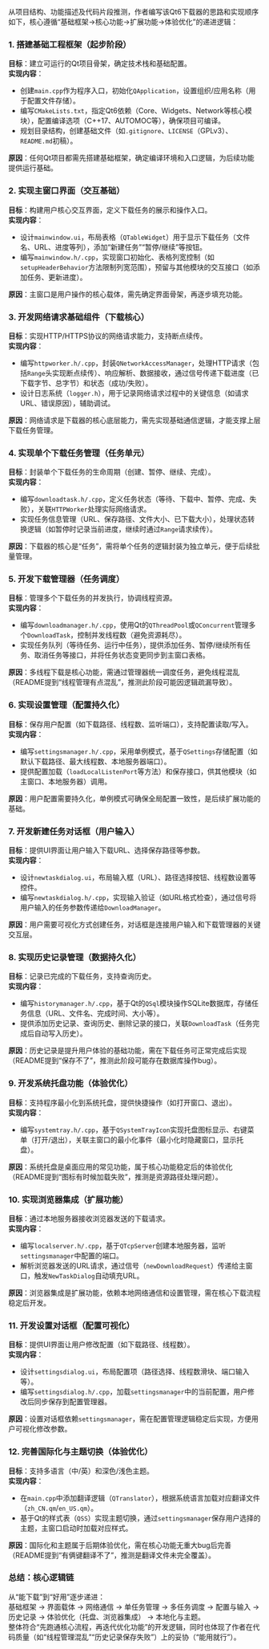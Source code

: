 从项目结构、功能描述及代码片段推测，作者编写该Qt6下载器的思路和实现顺序如下，核心遵循“基础框架→核心功能→扩展功能→体验优化”的递进逻辑：


### **1. 搭建基础工程框架（起步阶段）**
**目标**：建立可运行的Qt项目骨架，确定技术栈和基础配置。  
**实现内容**：  
- 创建`main.cpp`作为程序入口，初始化`QApplication`，设置组织/应用名称（用于配置文件存储）。  
- 编写`CMakeLists.txt`，指定Qt6依赖（Core、Widgets、Network等核心模块），配置编译选项（C++17、AUTOMOC等），确保项目可编译。  
- 规划目录结构，创建基础文件（如`.gitignore`、`LICENSE`（GPLv3）、`README.md`初稿）。  

**原因**：任何Qt项目都需先搭建基础框架，确定编译环境和入口逻辑，为后续功能提供运行基础。


### **2. 实现主窗口界面（交互基础）**
**目标**：构建用户核心交互界面，定义下载任务的展示和操作入口。  
**实现内容**：  
- 设计`mainwindow.ui`，布局表格（`QTableWidget`）用于显示下载任务（文件名、URL、进度等列），添加“新建任务”“暂停/继续”等按钮。  
- 编写`mainwindow.h/.cpp`，实现窗口初始化、表格列宽控制（如`setupHeaderBehavior`方法限制列宽范围），预留与其他模块的交互接口（如添加任务、更新进度）。  

**原因**：主窗口是用户操作的核心载体，需先确定界面骨架，再逐步填充功能。


### **3. 开发网络请求基础组件（下载核心）**
**目标**：实现HTTP/HTTPS协议的网络请求能力，支持断点续传。  
**实现内容**：  
- 编写`httpworker.h/.cpp`，封装`QNetworkAccessManager`，处理HTTP请求（包括`Range`头实现断点续传）、响应解析、数据接收，通过信号传递下载进度（已下载字节、总字节）和状态（成功/失败）。  
- 设计日志系统（`logger.h`），用于记录网络请求过程中的关键信息（如请求URL、错误原因），辅助调试。  

**原因**：网络请求是下载器的核心底层能力，需先实现基础通信逻辑，才能支撑上层下载任务管理。


### **4. 实现单个下载任务管理（任务单元）**
**目标**：封装单个下载任务的生命周期（创建、暂停、继续、完成）。  
**实现内容**：  
- 编写`downloadtask.h/.cpp`，定义任务状态（等待、下载中、暂停、完成、失败），关联`HTTPWorker`处理实际网络请求。  
- 实现任务信息管理（URL、保存路径、文件大小、已下载大小），处理状态转换逻辑（如暂停时记录当前进度，继续时通过`Range`请求续传）。  

**原因**：下载器的核心是“任务”，需将单个任务的逻辑封装为独立单元，便于后续批量管理。


### **5. 开发下载管理器（任务调度）**
**目标**：管理多个下载任务的并发执行，协调线程资源。  
**实现内容**：  
- 编写`downloadmanager.h/.cpp`，使用Qt的`QThreadPool`或`QConcurrent`管理多个`DownloadTask`，控制并发线程数（避免资源耗尽）。  
- 实现任务队列（等待任务、运行中任务），提供添加任务、暂停/继续所有任务、取消任务等接口，并将任务状态变更同步到主窗口表格。  

**原因**：多线程下载是核心功能，需通过管理器统一调度任务，避免线程混乱（README提到“线程管理有点混乱”，推测此阶段可能因逻辑疏漏导致）。


### **6. 实现设置管理（配置持久化）**
**目标**：保存用户配置（如下载路径、线程数、监听端口），支持配置读取/写入。  
**实现内容**：  
- 编写`settingsmanager.h/.cpp`，采用单例模式，基于`QSettings`存储配置（如默认下载路径、最大线程数、本地服务器端口）。  
- 提供配置加载（`loadLocalListenPort`等方法）和保存接口，供其他模块（如主窗口、本地服务器）调用。  

**原因**：用户配置需要持久化，单例模式可确保全局配置一致性，是后续扩展功能的基础。


### **7. 开发新建任务对话框（用户输入）**
**目标**：提供UI界面让用户输入下载URL、选择保存路径等参数。  
**实现内容**：  
- 设计`newtaskdialog.ui`，布局输入框（URL）、路径选择按钮、线程数设置等控件。  
- 编写`newtaskdialog.h/.cpp`，实现输入验证（如URL格式检查），通过信号将用户输入的任务参数传递给`DownloadManager`。  

**原因**：用户需要可视化方式创建任务，对话框是连接用户输入和下载管理器的关键交互层。


### **8. 实现历史记录管理（数据持久化）**
**目标**：记录已完成的下载任务，支持查询历史。  
**实现内容**：  
- 编写`historymanager.h/.cpp`，基于Qt的`QSql`模块操作SQLite数据库，存储任务信息（URL、文件名、完成时间、大小等）。  
- 提供添加历史记录、查询历史、删除记录的接口，关联`DownloadTask`（任务完成后自动写入历史）。  

**原因**：历史记录是提升用户体验的基础功能，需在下载任务可正常完成后实现（README提到“保存不了”，推测此阶段可能存在数据库操作bug）。


### **9. 开发系统托盘功能（体验优化）**
**目标**：支持程序最小化到系统托盘，提供快捷操作（如打开窗口、退出）。  
**实现内容**：  
- 编写`systemtray.h/.cpp`，基于`QSystemTrayIcon`实现托盘图标显示、右键菜单（打开/退出），关联主窗口的最小化事件（最小化时隐藏窗口，显示托盘）。  

**原因**：系统托盘是桌面应用的常见功能，属于核心功能稳定后的体验优化（README提到“图标有时候加载失败”，推测是资源路径处理问题）。


### **10. 实现浏览器集成（扩展功能）**
**目标**：通过本地服务器接收浏览器发送的下载请求。  
**实现内容**：  
- 编写`localserver.h/.cpp`，基于`QTcpServer`创建本地服务器，监听`settingsmanager`中配置的端口。  
- 解析浏览器发送的URL请求，通过信号（`newDownloadRequest`）传递给主窗口，触发`NewTaskDialog`自动填充URL。  

**原因**：浏览器集成是扩展功能，依赖本地网络通信和设置管理，需在核心下载流程稳定后开发。


### **11. 开发设置对话框（配置可视化）**
**目标**：提供UI界面让用户修改配置（如下载路径、线程数）。  
**实现内容**：  
- 设计`settingsdialog.ui`，布局配置项（路径选择、线程数滑块、端口输入等）。  
- 编写`settingsdialog.h/.cpp`，加载`settingsmanager`中的当前配置，用户修改后同步保存到配置管理器。  

**原因**：设置对话框依赖`settingsmanager`，需在配置管理逻辑稳定后实现，方便用户可视化修改参数。


### **12. 完善国际化与主题切换（体验优化）**
**目标**：支持多语言（中/英）和深色/浅色主题。  
**实现内容**：  
- 在`main.cpp`中添加翻译逻辑（`QTranslator`），根据系统语言加载对应翻译文件（`zh_CN.qm`/`en_US.qm`）。  
- 基于Qt的样式表（`QSS`）实现主题切换，通过`settingsmanager`保存用户选择的主题，主窗口启动时加载对应样式。  

**原因**：国际化和主题属于后期体验优化，需在核心功能无重大bug后完善（README提到“有俩键翻译不了”，推测是翻译文件未完全覆盖）。


### **总结：核心逻辑链**  
从“能下载”到“好用”逐步递进：  
基础框架 → 界面载体 → 网络通信 → 单任务管理 → 多任务调度 → 配置与输入 → 历史记录 → 体验优化（托盘、浏览器集成） → 本地化与主题。  
整体符合“先跑通核心流程，再迭代优化功能”的开发逻辑，同时也体现了作者在代码质量（如“线程管理混乱”“历史记录保存失败”）上的妥协（“能用就行”）。